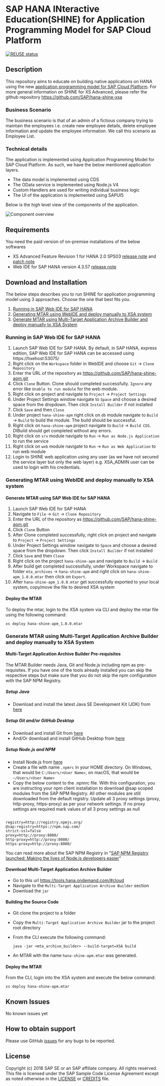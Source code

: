 # SAP HANA INteractive Education(SHINE) for Application Programming Model for SAP Cloud Platform

[![REUSE status](https://api.reuse.software/badge/github.com/SAP-samples/hana-shine-apm)](https://api.reuse.software/info/github.com/SAP-samples/hana-shine-apm)

## Description

This repository aims to educate on building native applications on HANA using the new [application programming model for SAP Cloud Platform](https://help.sap.com/viewer/65de2977205c403bbc107264b8eccf4b/Cloud/en-US/00823f91779d4d42aa29a498e0535cdf.html). For more general information on SHINE for XS Advanced, please refer the github repository https://github.com/SAP/hana-shine-xsa

### Business Scenario 

The business scenario is that of an admin of a fictious company trying to maintain the employees i.e. create new employee details, delete employee information and update the employee information. We call this scenario as Employee List.

### Technical details 

The application is implemented using Application Programming Model for SAP Cloud Platform. As such, we have the below mentioned application layers.

- The data model is implemented using CDS 
- The OData service is implemented using Node.js V4
- Custom Handlers are used for writing individual business logic
- The UI of the application is implemented using SAPUI5 

Below is the high level view of the components of the application. 

![Component overview](.docs/component.png "Component overview")

## Requirements
You need the paid version of on-premise installations of the below softwares
* XS Advanced Feature Revision 1 for HANA 2.0 SPS03 [release note](https://launchpad.support.sap.com/#/notes/2691905) and [patch note](https://launchpad.support.sap.com/#/notes/2709426)
* Web IDE for SAP HANA version 4.3.57 [release note](https://launchpad.support.sap.com/#/notes/2693571)

## Download and Installation

The below steps describes you to run SHINE for application programming model using 3 approaches. Choose the one that best fits you.

1. [Running in SAP Web IDE for SAP HANA](#running-in-sap-web-ide-for-sap-hana)
2. [Generating MTAR using WebIDE and deploy manually to XSA system](#generating-mtar-using-webide-and-deploy-manually-to-xsa-system)
3. [Generate MTAR using Multi-Target Application Archive Builder and deploy manually to XSA System](#generate-mtar-using-multi-target-application-archive-builder-and-deploy-manually-to-xsa-system)

### Running in SAP Web IDE for SAP HANA

1.  Launch SAP Web IDE for SAP HANA. By default, in SAP HANA, express edition, SAP Web IDE for SAP HANA can be accessed using https://hxehost:53075/
2.  Right click on the `Workspace` folder in WebIDE and choose `Git` -> `Clone Repository`
3.  Enter the URL of the repository as https://github.com/SAP/hana-shine-apm.git
4.  Click `Clone` Button. Clone should completed successfully. `Ignore` any error like `Unable to run module` for the web module.
5.   Right click on project and navigate to `Project`  ->  `Project Settings`
6.  Under Project Settings window navigate to `Space` and choose a desired space from the dropdown. Then click `Install Builder` if not installed
7.  Click `Save` and then `Close`
8.  Under project `hana-shine-apm` right click on `db` module navigate to `Build` ->  `Build` to build the module. The build should be successful.
9.  Right click on `hana-shine-apm` project navigate to `Build` ->  `Build CDS`. DIBuild should get completed without any errors.
10. Right click on `srv` module navigate to `Run` ->  `Run as Node.js Application` to run the service
11. Right click on `web` module navigate to `Run` ->  `Run as Web Application` to run web module
12. Login to SHINE web application using any user (as we have not secured the service layer but only the web layer) e.g. XSA_ADMIN user can be used to login with his credentials.

### Generating MTAR using WebIDE and deploy manually to XSA system
#### Generate MTAR using SAP Web IDE for SAP HANA
1.  Launch SAP Web IDE for SAP HANA
2.  Navigate to `File`  ->  `Git` ->  `Clone Repository`
3.  Enter the URL of the repository as https://github.com/SAP/hana-shine-apm.git
4.  Click `Clone` Button
5.  After Clone completed successfully, right click on project and navigate to `Project`  ->  `Project Settings`
6.  Under Project Settings window navigate to `Space` and choose a desired space from the dropdown. Then click `Install Builder` if not installed
7.  Click `Save` and then `Close`
8.  Right click on the project `hana-shine-apm` and navigate to `Build` ->  `Build`
9.  After build get completed successfully, under Workspace navigate to folder `mta_archives` ->  `hana-shine-apm`  and right click on `hana-shine-apm_1.0.0.mtar` then click on `Export`.
10. After `hana-shine-apm_1.0.0.mtar` get successfully exported to your local system, copy/move the file to desired XSA system

#### Deploy the MTAR
To deploy the mtar, login to the XSA system via CLI and deploy the mtar file using the following command:

  `xs deploy hana-shine-apm_1.0.0.mtar`

### Generate MTAR using Multi-Target Application Archive Builder and deploy manually to XSA System

#### Multi-Target Application Archive Builder Pre-requisites
The MTAR Builder needs Java, Git and Node.js including npm as pre-requisites. If you have one of the tools already installed you can skip the respective steps but make sure that you do not skip the npm configuration with the SAP NPM Registry.
##### Setup Java
  - Download and install the latest Java SE Development Kit (JDK) from [here](http://www.oracle.com/technetwork/java/javase/downloads/index.html)

##### Setup Git and/or GitHub Desktop
- Download and install Git from [here](https://git-scm.com/)
- And/Or download and install GitHub Desktop from [here](https://desktop.github.com/)

##### Setup Node.js and NPM
- Install Node.js from [here](https://nodejs.org/en/download/)
- Create a file with name `.npmrc` in your HOME directory. On Windows, that would be `C:/Users/<User Name>`, on macOS, that would be `~/Users/<User Name>`
- Copy the below content to the .npmrc file. With this configuration, you are instructing your npm client installation to download @sap scoped modules from the SAP NPM Registry. All other modules are still downloaded from the default registry. Update all 3 proxy settings (proxy, http-proxy, https-proxy) as per your network settings. If no proxy settings are required mark values of all 3 proxy settings as null

~~~~

registry=http://registry.npmjs.org/
@sap:registry=https://npm.sap.com/
strict-ssl=false
proxy=http://proxy:8080/
http-proxy=http://proxy:8080/
https-proxy=http://proxy:8080/

~~~~
You can read more about the SAP NPM Registry in "[SAP NPM Registry launched: Making the lives of Node.js developers easier](https://blogs.sap.com/2017/05/16/sap-npm-registry-launched-making-the-lives-of-node.js-developers-easier/)"

#### Download Multi-Target Application Archive Builder

- Go to this url https://tools.hana.ondemand.com/#cloud
- Navigate to the `Multi-Target Application Archive Builder` section
- Download the `jar`

#### Building the Source Code
- Git clone the project to a folder 
- Copy the `Multi-Target Application Archive Builder` jar to the project root directory
- From the CLI execute the following command:

  `java -jar <mta_archive_builder> --build-target=XSA build`
- An MTAR with the name `hana-shine-apm.mtar` was generated.

#### Deploy the MTAR

From the CLI, login into the XSA system and execute the below command:

`xs deploy hana-shine-apm.mtar`

## Known Issues

No known issues yet

## How to obtain support

Please use GitHub [issues](https://github.com/SAP/hana-shine-apm/issues/new) for any bugs to be reported.

## License

Copyright (c) 2018 SAP SE or an SAP affiliate company. All rights reserved.
This file is licensed under the SAP Sample Code License Agreement except as noted otherwise in the [LICENSE](LICENSES/Apache-2.0.txt) or [CREDITS](/CREDITS) file.




